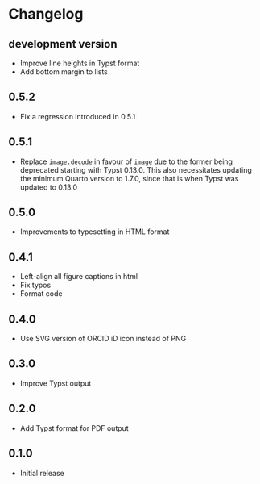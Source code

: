 # Changelog

## development version

- Improve line heights in Typst format
- Add bottom margin to lists

## 0.5.2

- Fix a regression introduced in 0.5.1

## 0.5.1

- Replace `image.decode` in favour of `image` due to the former being deprecated starting with Typst 0.13.0. This also necessitates updating the minimum Quarto version to 1.7.0, since that is when Typst was updated to 0.13.0

## 0.5.0

- Improvements to typesetting in HTML format

## 0.4.1

- Left-align all figure captions in html
- Fix typos
- Format code

## 0.4.0

- Use SVG version of ORCID iD icon instead of PNG

## 0.3.0

- Improve Typst output

## 0.2.0

- Add Typst format for PDF output

## 0.1.0

- Initial release

